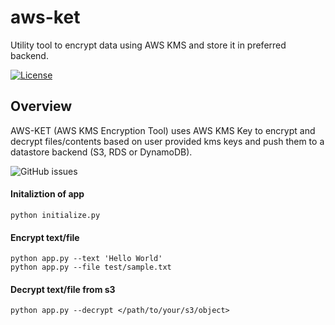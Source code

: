 # aws-ket
Utility tool to encrypt data using AWS KMS and store it in preferred backend.

[![License](https://img.shields.io/badge/License-Apache%202.0-blue.svg)](https://opensource.org/licenses/Apache-2.0)

## Overview
AWS-KET (AWS KMS Encryption Tool) uses AWS KMS Key to encrypt and decrypt files/contents based on user provided kms keys and push them to a datastore backend (S3, RDS or DynamoDB).


![GitHub issues](https://img.shields.io/github/issues/sayefiqb/aws-ket)


#### Initaliztion of app
```
python initialize.py
```

#### Encrypt text/file
```
python app.py --text 'Hello World'
python app.py --file test/sample.txt
```

#### Decrypt text/file from s3
```
python app.py --decrypt </path/to/your/s3/object>
```